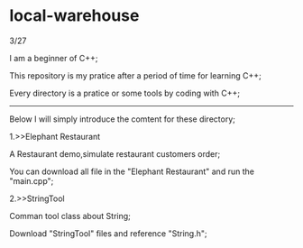 # local-warehouse
3/27

I am a beginner of C++;

This repository is my pratice after  a period of time for learning C++;

Every directory is a pratice or some tools by coding with C++;

-----------------------------------------------------------------------------
Below I will simply introduce the comtent for these directory;

1.>>Elephant Restaurant

A Restaurant demo,simulate restaurant customers order;

You can download all file in the "Elephant Restaurant" and run the "main.cpp";

2.>>StringTool

Comman tool class about String;

Download "StringTool" files and reference "String.h";
